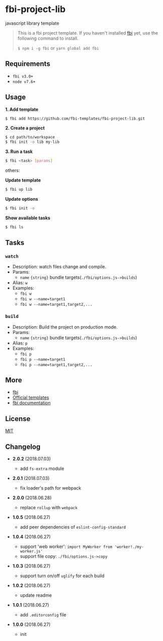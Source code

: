 # fbi-project-lib

javascript library template

> This is a fbi project template. If you haven't installed [fbi](https://github.com/AlloyTeam/fbi) yet, use the following command to install.
>
> `$ npm i -g fbi` or `yarn global add fbi`

## Requirements

- `fbi v3.0+`
- `node v7.6+`

## Usage

**1. Add template**

```bash
$ fbi add https://github.com/fbi-templates/fbi-project-lib.git  
```

**2. Create a project**

```bash
$ cd path/to/workspace
$ fbi init -o lib my-lib  
```

**3. Run a task**

```bash
$ fbi <task> [params]
```

others:

**Update template**

```bash
$ fbi up lib  
```

**Update options**

```bash
$ fbi init -o  
```

**Show available tasks**

```bash
$ fbi ls
```

## Tasks

### `watch`

- Description: watch files change and compile.
- Params:
  - `name` `{string}` bundle targets(`./fbi/options.js->builds`)
- Alias: `w`
- Examples:
  - `fbi w`
  - `fbi w --name=target1`
  - `fbi w --name=target1,target2,...`

### `build`

- Description: Build the project on production mode.
- Params:
  - `name` `{string}` bundle targets(`./fbi/options.js->builds`)
- Alias: `p`
- Examples:
  - `fbi p`
  - `fbi p --name=target1`
  - `fbi p --name=target1,target2,...`

## More

- [fbi](https://github.com/AlloyTeam/fbi)
- [Official templates](https://github.com/fbi-templates)
- [fbi documentation](https://neikvon.gitbooks.io/fbi/content/)

## License

[MIT](https://opensource.org/licenses/MIT)

## Changelog

- **2.0.2** (2018.07.03)

  - add `fs-extra` module

- **2.0.1** (2018.07.03)

  - fix loader's path for webpack

- **2.0.0** (2018.06.28)

  - replace `rollup` with `webpack` 

- **1.0.5** (2018.06.27)

  - add peer dependencies of `eslint-config-standard`

- **1.0.4** (2018.06.27)

  - support 'web worker': `import MyWorker from 'worker!./my-worker.js'`
  - support file copy: `./fbi/options.js->copy`

- **1.0.3** (2018.06.27)

  - support turn on/off `uglify` for each build

- **1.0.2** (2018.06.27)

  - update readme

- **1.0.1** (2018.06.27)

  - add `.editorconfig` file

- **1.0.0** (2018.06.27)
  - init
